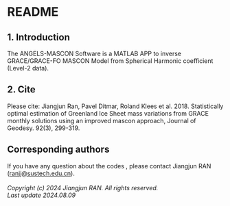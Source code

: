 # README

## 1. Introduction
The ANGELS-MASCON Software is a MATLAB APP to inverse GRACE/GRACE-FO MASCON Model from Spherical Harmonic coefficient (Level-2 data).

## 2. Cite
 Please cite: Jiangjun Ran, Pavel Ditmar, Roland Klees et al. 2018. Statistically optimal estimation of Greenland Ice Sheet mass variations from GRACE monthly solutions using an improved mascon approach, Journal of Geodesy. 92(3), 299-319.						 

## Corresponding authors
If you have any question about the codes , please contact Jiangjun RAN (ranjj@sustech.edu.cn).<br>
<br>
_Copyright (c) 2024 Jiangjun RAN. All rights reserved._ <br>
_Last update 2024.08.09_
